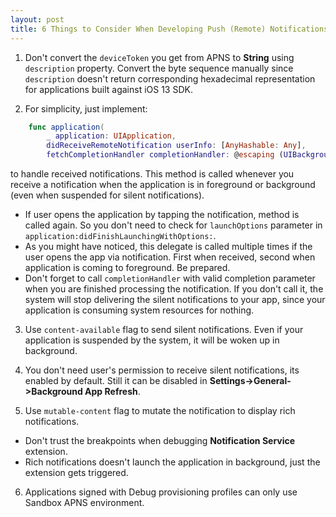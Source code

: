 ```yaml
---
layout: post
title: 6 Things to Consider When Developing Push (Remote) Notifications on iOS
---
```


1. Don't convert the `deviceToken` you get from APNS to **String** using `description` property. Convert the byte sequence manually since `description` doesn't return corresponding hexadecimal representation for applications built against iOS 13 SDK.

2. For simplicity, just implement:
```swift
    func application(
        _ application: UIApplication,
        didReceiveRemoteNotification userInfo: [AnyHashable: Any],
        fetchCompletionHandler completionHandler: @escaping (UIBackgroundFetchResult) -> Void)
```
to handle received notifications. This method is called whenever you receive a notification when the application is in foreground or background (even when suspended for silent notifications).
* If user opens the application by tapping the notification, method is called again. So you don't need to check for `launchOptions` parameter in `application:didFinishLaunchingWithOptions:`.
* As you might have noticed, this delegate is called multiple times if the user opens the app via notification. First when received, second when application is coming to foreground. Be prepared.
* Don't forget to call `completionHandler` with valid completion parameter when you are finished processing the notification. If you don't call it, the system will stop delivering the silent notifications to your app, since your application is consuming system resources for nothing.

3. Use `content-available` flag to send silent notifications. Even if your application is suspended by the system, it will be woken up in background.

4. You don't need user's permission to receive silent notifications, its enabled by default. Still it can be disabled in **Settings->General->Background App Refresh**.

5. Use `mutable-content` flag to mutate the notification to display rich notifications.
* Don't trust the breakpoints when debugging **Notification Service** extension. 
* Rich notifications doesn't launch the application in background, just the extension gets triggered.

6. Applications signed with Debug provisioning profiles can only use Sandbox APNS environment.
